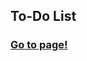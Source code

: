 <h2>To-Do List</h2>

<h3><a href="https://banugungor.github.io/Coding-Challenges/Javascript/To-Do%20List/">Go to page!</a></a></h3>

